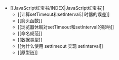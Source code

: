 - [[JavaScript红宝书/INDEX|JavaScript红宝书]]
  - [[计算setTimeout和setInterval计时器的误差]]
  - [[箭头函数]]
  - [[浏览器休眠对setTimeout和setInterval的影响]]
  - [[命名规范]]
  - [[数据类型]]
  - [[为什么使用 settimeout 实现 setinterval]]
  - [[原型链]]
